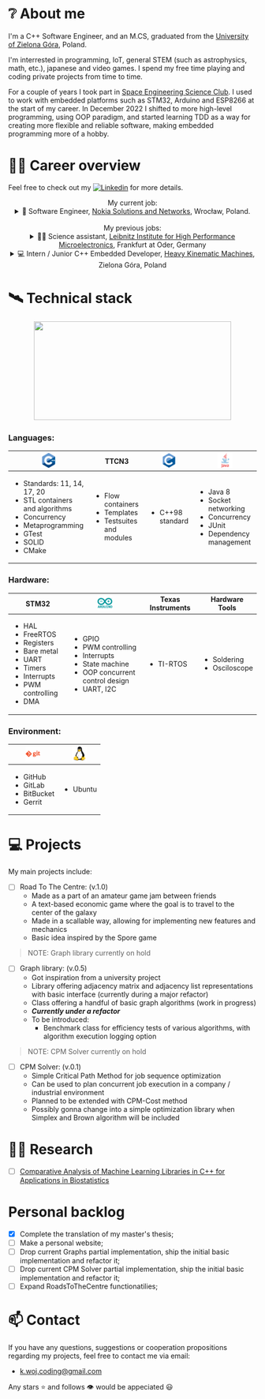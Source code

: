 # ❔ About me

I'm a C++ Software Engineer, and an M.CS, graduated from the [University of Zielona Góra](https://wiea.uz.zgora.pl/), Poland. 

I'm interrested in programming, IoT, general STEM (such as astrophysics, math, etc.), japanese and video games. I spend my free time playing and coding private projects from time to time. 

For a couple of years I took part in [Space Engineering Science Club](https://www.facebook.com/KNIKUZ). I used to work with embedded platforms such as STM32, Arduino and ESP8266 at the start of my career. In December 2022 I shifted to more high-level programming, using OOP paradigm, and started learning TDD as a way for creating more flexible and reliable software, making embedded programming more of a hobby.

# 👨‍💼 Career overview

Feel free to check out my [![Linkedin](https://img.shields.io/badge/-LinkedIn-blue?style=flat&logo=Linkedin&logoColor=white)](https://www.linkedin.com/in/kacper-wojciechowski-knik-uz/) for more details.

<div align="center">My current job:
<details>
<summary>
   📡  Software Engineer, <a href=https://nokiawroclaw.pl/>Nokia Solutions and Networks</a>, Wrocław, Poland.
</summary>
  <div align="center">
    <br>
    <p>Start date: 12-2022</p>
    <p>End date: </p>
  </div>
  <div align="left">
    <p>My responsibilities:</p>
    <samp>
      <ul align="left">
        <li><p>Developing new functionalities within the 5G RAN Control Plane layer;</p></li> 
        <li><p>Creating unit test regression using Google Test framework</p></li>
        <li><p>Creating for component level testing using TTCN3 language;</p></li>
        <li><p>Creating acceptance criteria in form of UML sequence diagrams for component level testing based on extensive specification of the system;</p></li>
        <li><p>Partaking in preparing technical specification for new features;</p></li>
        <li><p>Upholding code quality as a designated level reviewer in a 2-step C++ code review process.</p></li> 
      </ul>
    </samp>
  </div>
</details>
</div>

<br>
<div align="center">
My previous jobs:
<details>
  <summary>
    🧑‍🔬 Science assistant, <a href=https://www.ihp-microelectronics.com/>Leibnitz Institute for High Performance Microelectronics</a>, Frankfurt at Oder, Germany
  </summary>
  <br>
  <div align="center">
    <p>Start date: 10-2021</p>
    <p>End date: 2-2022 </p>
  <div align="left">
    My responsibilities:
    <ul>
      <li>Analysis of technical documentation of the TI-RTOS middleware and accompanying Hardware Abstraction Layer (HAL);</li>
      <li>Preparing technical know-how documents on using the middleware and HAL.</li>
    </ul>
  </div>
</details>

<details>
  <summary>
    💻 Intern / Junior C++ Embedded Developer, <a href=https://soloworkout.com/en/>Heavy Kinematic Machines</a>, Zielona Góra, Poland
  </summary>
  <br>
  <div align="center">
    <p>Start date: 7-2021</p>
    <p>End date: 8-2021</p>
  </div>
  <div align="left">
    My responsibilities:
    <ul>
      <li>Developing solutions for STM32 microcontrolers of L4xx and L0xx families;</li>
      <li>Manual testing of SOLO system functionalities</li>
    </ul>
  </div>
</details>
</div>

# 🛰️ Technical stack


<p align="center">
  <img width="400" height="200" src="https://github-readme-stats.vercel.app/api/top-langs/?username=KacperWojciechowski&size_weight=0.0005&count_weight=0.3&layout=compact&theme=vision-friendly-dark">
</p>

### Languages:

| <img src="https://github.com/devicons/devicon/blob/master/icons/cplusplus/cplusplus-original.svg" title="C++"  alt="C++" width="30" height="30"/> | TTCN3 | <img src="https://github.com/devicons/devicon/blob/master/icons/c/c-original.svg" title="C"  alt="C" width="30" height="30"/> | <img src="https://github.com/devicons/devicon/blob/master/icons/java/java-original-wordmark.svg" title="Java" alt="Java" width="30" height="30">
|-----|-----|-----|-----|
| <div align="left"><ul><li>Standards: 11, 14, 17, 20</li><li>STL containers and algorithms</li><li>Concurrency</li><li>Metaprogramming</li><li>GTest</li><li>SOLID</li><li>CMake</li></ul></div> | <div align="left"><ul><li>Flow containers</li><li>Templates</li><li>Testsuites and modules</li></ul></div> | <div align="left"><ul><li>C++98 standard</li></ul></div> | <div align="left"><ul><li>Java 8</li><li>Socket networking</li><li>Concurrency</li><li>JUnit</li><li>Dependency management</li></ul></div> |
 
### Hardware:

| STM32 | <img src="https://github.com/devicons/devicon/blob/master/icons/arduino/arduino-original-wordmark.svg" title="Arduino" alt="Arduino" width="30" height="30"/> | Texas Instruments | Hardware Tools |
|-----|-----|-----|-----|
| <div align="left"><ul><li>HAL</li><li>FreeRTOS</li><li>Registers</li><li>Bare metal</li><li>UART</li><li>Timers</li><li>Interrupts</li><li>PWM controlling</li><li>DMA</li></ul></div>| <div align="left"><ul><li>GPIO</li><li>PWM controlling</li><li>Interrupts</li><li>State machine</li><li>OOP concurrent control design</li><li>UART, I2C</li></ul></div> | <div align="left"><ul><li>TI-RTOS</li></ul></div> | <div align="left"><ul><li>Soldering</li><li>Osciloscope</li></ul></div>

### Environment:

| <img src="https://github.com/devicons/devicon/blob/master/icons/git/git-plain-wordmark.svg" title="Git"  alt="Git" width="30" height="30"/> | <img src="https://github.com/devicons/devicon/blob/master/icons/linux/linux-original.svg" title="Linux"  alt="Linux" width="30" height="30"/> |
|-----|-----|
| <div align="left"><ul><li>GitHub</li><li>GitLab</li><li>BitBucket</li><li>Gerrit</li></ul></div> | <div align="left"><ul><li>Ubuntu</li></ul></div> |

# 💻 Projects

My main projects include:

- [ ] Road To The Centre: (v.1.0)
  - Made as a part of an amateur game jam between friends
  - A text-based economic game where the goal is to travel to the center of the galaxy
  - Made in a scallable way, allowing for implementing new features and mechanics
  - Basic idea inspired by the Spore game

> NOTE: Graph library currently on hold 
- [ ] Graph library: (v.0.5) 
  - Got inspiration from a university project
  - Library offering adjacency matrix and adjacency list representations with basic interface (currently during a major refactor)
  - Class offering a handful of basic graph algorithms (work in progress)
  - ***Currently under a refactor***
  - To be introduced:
    - Benchmark class for efficiency tests of various algorithms, with algorithm execution logging option

> NOTE: CPM Solver currently on hold
- [ ] CPM Solver: (v.0.1)
  - Simple Critical Path Method for job sequence optimization
  - Can be used to plan concurrent job execution in a company / industrial environment
  - Planned to be extended with CPM-Cost method
  - Possibly gonna change into a simple optimization library when Simplex and Brown algorithm will be included

# 🧑‍🔬 Research

- [ ] [Comparative Analysis of Machine Learning Libraries in C++ for Applications in Biostatistics](https://www.researchgate.net/publication/382162127_Comparative_Analysis_of_Machine_Learning_Libraries_in_C_for_Applications_in_Biostatistics)

# Personal backlog
- [x] Complete the translation of my master's thesis;
- [ ] Make a personal website;
- [ ] Drop current Graphs partial implementation, ship the initial basic implementation and refactor it;
- [ ] Drop current CPM Solver partial implementation, ship the initial basic implementation and refactor it;
- [ ] Expand RoadsToTheCentre functionatilies;

# 📫 Contact

If you have any questions, suggestions or cooperation propositions regarding my projects, feel free to contact me via email:
  - k.woj.coding@gmail.com

Any stars ⭐ and follows 👁️ would be appeciated 😃

